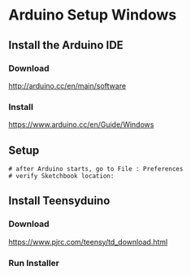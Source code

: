 # Arduino Setup Windows

## Install the Arduino IDE

### Download

<http://arduino.cc/en/main/software>

### Install

<https://www.arduino.cc/en/Guide/Windows>

## Setup

```shell
# after Arduino starts, go to File : Preferences
# verify Sketchbook location:
```

## Install Teensyduino

### Download

<https://www.pjrc.com/teensy/td_download.html>

### Run Installer
